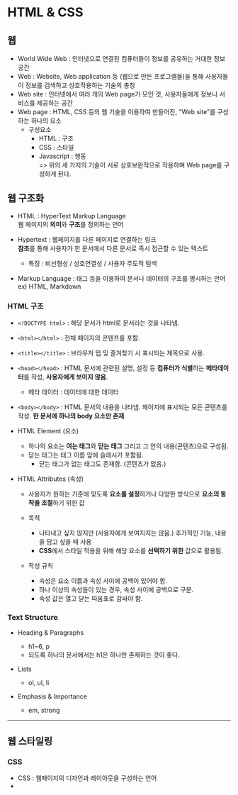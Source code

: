 # HTML & CSS

## 웹

- World Wide Web : 인터넷으로 연결된 컴퓨터들이 정보를 공유하는 거대한 정보 공간
- Web : Website, Web application 등 (웹으로 만든 프로그램들)을 통해 사용자들이 정보를 검색하고 상호작용하는 기술의 총칭
- Web site : 인터넷에서 여러 개의 Web page가 모인 것, 사용자들에게 정보나 서비스를 제공하는 공간
- Web page : HTML, CSS 등의 웹 기술을 이용하여 만들어진, "Web site"를 구성하는 하나의 요소
    - 구성요소
        - HTML : 구조
        - CSS : 스타일
        - Javascript : 행동  
    => 위의 세 가지의 기술이 서로 상호보완적으로 작용하며 Web page를 구성하게 된다.

## 웹 구조화

- HTML : HyperText Markup Language  
  웹 페이지의 **의미**와 **구조**를 정의하는 언어

- Hypertext : 웹페이지를 다른 페이지로 연결하는 링크  
  **참조**를 통해 사용자가 한 문서에서 다른 문서로 즉시 접근할 수 있는 텍스트

    - 특징 : 비선형성 / 상호연결성 / 사용자 주도적 탐색
 
- Markup Language : 태그 등을 이용하여 문서나 데이터의 구조를 명시하는 언어  
  ex) HTML, Markdown

### HTML 구조

- `<!DOCTYPE html>` : 해당 문서가 html로 문서라는 것을 나타냄.
- `<html></html>` : 전체 페이지의 콘텐프를 포함.
- `<title></title>` : 브라우저 탭 및 즐겨찾기 시 표시되는 제목으로 사용.
- `<head></head>` : HTML 문서에 관련된 설명, 설정 등 **컴퓨터가 식별**하는 **메타데이터**를 작성, **사용자에게 보이지 않음**.
    - 메타 데이터 : 데이터에 대한 데이터
- `<body></body>` : HTML 문서의 내용을 나타냄. 페이지에 표시되는 모든 콘텐츠를 작성. **한 문서에 하나의 body 요소만 존재**.

- HTML Element (요소)
    - 하나의 요소는 **여는 태그**와 **닫는 태그** 그리고 그 안의 내용(콘텐츠)으로 구성됨.
    - 닫는 태그는 태그 이름 앞에 슬래시가 포함됨.
        - 닫는 태그가 없는 태그도 존재함. (콘텐츠가 없음.)
     
- HTML Attributes (속성)
    - 사용자가 원하는 기준에 맞도록 **요소를 설정**하거나 다양한 방식으로 **요소의 동작을 조절**하기 위한 값
    - 목적
        - 나타내고 싶지 않지만 (사용자에게 보여지지는 않음.) 추가적인 기능, 내용을 담고 싶을 때 사용
        - **CSS**에서 스타일 적용을 위해 해당 요소를 **선택하기 위한** 값으로 활용됨.
    
    - 작성 규칙
        - 속성은 요소 이름과 속성 사이에 공백이 있어야 함.
        - 하나 이상의 속성들이 있는 경우, 속성 사이에 공백으로 구분.
        - 속성 값은 열고 닫는 따옴표로 감싸야 함.
     
### Text Structure

- Heading & Paragraphs
    - h1~6, p
    - 되도록 하나의 문서에서는 h1은 하나만 존재하는 것이 좋다.

- Lists
    - ol, ul, li

- Emphasis & Importance
    - em, strong
 
---

## 웹 스타일링

### CSS

- CSS : 웹페이지의 디자인과 레이아웃을 구성하는 언어
- 
